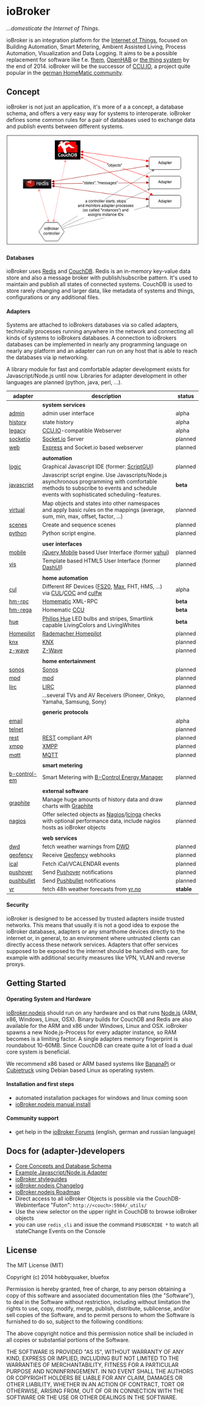 # ioBroker

*...domesticate the Internet of Things.*

ioBroker is an integration platform for the [Internet of Things](http://en.wikipedia.org/wiki/Internet_of_Things),
focused on Building Automation, Smart Metering, Ambient Assisted Living, Process Automation, Visualization and
Data Logging. It aims to be a possible replacement for software like f.e. [fhem](http://fhem.de),
[OpenHAB](http://www.openhab.org/) or [the thing system](http://thethingsystem.com/) by the end of 2014. ioBroker will
be the successor of [CCU.IO](http://ccu.io), a project quite popular in the
[german HomeMatic community](http://homematic-forum.de/forum/).

## Concept

ioBroker is not just an application, it's more of a a concept, a database schema, and offers a very easy way for systems
to interoperate. ioBroker defines some common rules for a pair of databases used to exchange data and publish events
between different systems.

![architecture](img/architecture.png)

#### Databases

ioBroker uses [Redis](http://redis.io/) and [CouchDB](http://couchdb.apache.org/). Redis is an in-memory key-value data
store and also a message broker with publish/subscribe pattern. It's used to maintain and publish all states of
connected systems. CouchDB is used to store rarely changing and larger data, like metadata of systems and things,
configurations or any additional files.

#### Adapters

Systems are attached to ioBrokers databases via so called adapters, technically processes running anywhere
in the network and connecting all kinds of systems to ioBrokers databases. A connection to ioBrokers databases can be
implemented in nearly any programming language on nearly any platform and an adapter can run on any host that is able to
reach the databases via ip networking.

A library module for fast and comfortable adapter development exists for Javascript/Node.js until now. Libraries for
adapter development in other languages are planned (python, java, perl, ...).



| adapter    	                                                                                            | description                                                                     	                                                                                                                                                                                                        | status 	|
|-------------------------------------------------------------------------------------------------------    |----------------------------------------------------------------------------------------------------------------------------------------------------------------------------------------------------------------------------------------------------------------------------------------   |--------	|
|                                                                                                           | **system services**                                                                                                                                                                                                                                                                       |           |
| [admin](https://github.com/iobroker/ioBroker.nodejs/blob/master/adapter/admin/README.md)      	        | admin user interface                                                            	                                                                                                                                                                                                        | alpha  	|
| [history](https://github.com/iobroker/ioBroker.nodejs/blob/master/adapter//history/README.md)    	        | state history                                                                   	                                                                                                                                                                                                        | alpha  	|
| [legacy](https://github.com/iobroker/ioBroker.nodejs/blob/master/adapter//legacy/README.md)     	        | [CCU.IO](http://ccu.io)-compatible Webserver                                                     	                                                                                                                                                                                        | alpha  	|
| [socketio](https://github.com/iobroker/ioBroker.socketio)   	                                            | [Socket.io](http://socket.io) Server                                                            	                                                                                                                                                                                        | planned   |
| [web](https://github.com/iobroker/ioBroker.nodejs/blob/master/web/README.md)        	                    | [Express](http://expressjs.com/) and Socket.io based webserver                                           	                                                                                                                                                                                | planned   |
|           	                                                                                            |                                                                                	                                                                                                                                                                                                        |        	|
|                                                                                                           | **automation**                                                                                                                                                                                                                                                                            |           |
| [logic](https://github.com/smiling-Jack/ioBroker.logic/blob/master/README.md) 	                        | Graphical Javascript IDE (former: [ScriptGUI](https://github.com/smiling-Jack/CCU-IO.ScriptGUI))                                                     	                                                                                                                                    | planned   |
| [javascript](https://github.com/iobroker/ioBroker.nodejs/blob/master/javascript/README.md) 	            | Javascript script engine. Use Javascripts/Node.js asynchronous programming with comfortable methods to subscribe to events and schedule events with sophisticated scheduling-features.                                                      	                                            | **beta**  |
| [virtual](https://github.com/iobroker/ioBroker.nodejs/blob/master/adapter/virtual/README.md)      	    | Map objects and states into other namespaces and apply basic rules on the mappings (average, sum, min, max, offset, factor, ...)                                              	                                                                                                        | planned   |
| [scenes](https://github.com/iobroker/ioBroker.scenes/blob/master/adapter/scenes/README.md)      	        | Create and sequence scenes                                              	                                                                                                                                                                                                                | planned   |
| [python](https://github.com/iobroker/ioBroker.nodejs/blob/master/adapter/javascript/README.md) 	        | Python script engine.                                                      	                                                                                                                                                                                                            | planned   |
|           	                                                                                            |                                                                                	                                                                                                                                                                                                        |        	|
|                                                                                                           | **user interfaces**                                                                                                                                                                                                                                                                       |           |
| [mobile](https://github.com/iobroker/ioBroker.mobile)        	                                            | [jQuery Mobile](http://jquerymobile.com/) based User Interface (former [yahui](https://github.com/hobbyquaker/yahui))                                             	                                                                                                                    | planned   |
| [vis](https://github.com/iobroker/ioBroker.vis)        	                                                | Template based HTML5 User Interface (former [DashUI](https://github.com/hobbyquaker/DashUI))                                              	                                                                                                                                            | planned 	|
|           	                                                                                            |                                                                                	                                                                                                                                                                                                        |        	|
|                                                                                                           | **home automation**                                                                                                                                                                                                                                                                       |           |
| [cul](https://github.com/hobbyquaker/ioBroker.cul)                                                        | Different RF Devices ([FS20](http://www.elv.de/fs20-funkschaltsystem.html), [Max](http://www.eq-3.de/max-heizungssteuerung.html), FHT, HMS, ...) via [CUL](http://busware.de/tiki-index.php?page=CUL)/[COC](http://busware.de/tiki-index.php?page=COC) and [culfw](http://culfw.de)       | alpha  	|
| [hm-rpc](https://github.com/iobroker/ioBroker.hm-rpc)             	                                    | [Homematic](http://www.homematic.com/) XML-RPC                                                            	                                                                                                                                                                            | **beta**  |
| [hm-rega](https://github.com/iobroker/ioBroker.hm-rega)           	                                    | Homematic [CCU](http://www.eq-3.de/produkt-detail-zentralen-und-gateways/items/homematic-zentrale-ccu-2.html)                                                                                                                                                                             | **beta**  |
| [hue](https://github.com/iobroker/ioBroker.hue)        	                                                | [Philips Hue](http://www.meethue.com) LED bulbs and stripes, Smartlink capable LivingColors and LivingWhites 	                                                                                                                                                                            | **beta**  |
| [Homepilot](https://github.com/GermanBluefox/ioBroker.homepilot)                                          | [Rademacher Homepilot](http://homepilot.rademacher.de/)	                                                                                                                                                                                                                                | planned   |
| [knx](https://github.com/smiling-Jack/ioBroker.knx)                                                       | [KNX](http://www.knx.org/)                                                                                                                                                                                                                                                                | planned   |
| [z-wave](https://github.com/GermanBluefox/ioBroker.z-wave)                                                | [Z-Wave](http://www.z-wave.com/)                                                                                                                                                                                                                                                          | planned   |
|           	                                                                                            |                                                                                	                                                                                                                                                                                                        |        	|
|                                                                                                           | **home entertainment**                                                                                                                                                                                                                                                                    |           |
| [sonos](https://github.com/ioBroker/ioBroker.sonos)                                                  | [Sonos](http://www.sonos.com/)                                                                                                                                                                                                                                                            | planned   |
| [mpd](https://github.com/iobroker/ioBroker.mpd)                                                           | [mpd](http://www.musicpd.org/)                                                                                                                                                                                                                                                            | planned   |
| [lirc](https://github.com/iobroker/ioBroker.lirc)                                                         | [LIRC](http://www.lirc.org/)                                                                                                                                                                                                                                                              | planned   |
|           	                                                                                            | ...several TVs and AV Receivers (Pioneer, Onkyo, Yamaha, Samsung, Sony)                                                                         	                                                                                                                                        | planned   |
|           	                                                                                            |                                                                                	                                                                                                                                                                                                        |        	|
|                                                                                                           | **generic protocols**                                                                                                                                                                                                                                                                     |           |
| [email](https://github.com/iobroker/ioBroker.email)                                                       |                                                                                                                                                                                                                                                                                           | alpha     |
| [telnet](https://github.com/iobroker/ioBroker.telnet)                                                     |                                                                                                                                                                                                                                                                                           | planned   |
| [rest](https://github.com/iobroker/ioBroker.rest)   	                                                    | [REST](http://de.wikipedia.org/wiki/Representational_State_Transfer) compliant API                                                            	                                                                                                                                        | planned   |
| [xmpp](https://github.com/GermanBluefox/ioBroker.xmpp)                                                    | [XMPP](http://en.wikipedia.org/wiki/XMPP)                                                                                                                                                                                                                                                 | planned   |
| [mqtt](https://github.com/GermanBluefox/ioBroker.mqtt)                                                    | [MQTT](http://mqtt.org/)                                                                                                                                                                                                                                                                  | planned   |
|           	                                                                                            |                                                                                	                                                                                                                                                                                                        |        	|
|                                                                                                           | **smart metering**                                                                                                                                                                                                                                                                        |           |
| [b-control-em](https://github.com/hobbyquaker/iobroker.b-control-em)                                      | Smart Metering with [B-Control Energy Manager](http://www.b-control.com/fileadmin/Webdata/b-control/Uploads/Energiemanagement_PDF/EM300_Datenblatt_rev_100.pdf)  	                                                                                                                        | planned   |
|           	                                                                                            |                                                                                	                                                                                                                                                                                                        |        	|
|                                                                                                           | **external software**                                                                                                                                                                                                                                                                     |           |
| [graphite](https://github.com/iobroker/ioBroker.nodejs/blob/master/history/README.md)                     | Manage huge amounts of history data and draw charts with [Graphite](http://graphite.wikidot.com/)                                                                                                                                                                                         | planned   |
| [nagios](https://github.com/ioBroker/ioBroker.nagios)                                                     | Offer selected objects as [Nagios](http://www.nagios.org/)/[Icinga](https://www.icinga.org/) checks with optional performance data, include nagios hosts as ioBroker objects                                                                                                            | planned   |
|           	                                                                                            |                                                                                	                                                                                                                                                                                                        |        	|
|                                                                                                           | **web services**                                                                                                                                                                                                                                                                          |           |
| [dwd](https://github.com/iobroker/ioBroker.dwd)        	                                                | fetch weather warnings from [DWD](http://www.dwd.de)                                                	                                                                                                                                                                                    | planned 	|
| [geofency](https://github.com/iobroker/ioBroker.geofency)                                                 | Receive [Geofency](http://www.geofency.com/) webhooks                                                        	                                                                                                                                                                            | planned   |
| [ical](https://github.com/ioBroker/ioBroker.ical)                                                         | Fetch iCal/VCALENDAR events                                                                                                                                                                                                                                                               | planned   |
| [pushover](https://github.com/iobroker/ioBroker.pushover)                                                 | Send [Pushover](https://pushover.net/) notifications                                                    	                                                                                                                                                                                | planned   |
| [pushbullet](https://github.com/iobroker/ioBroker.pushbullet)                                             | Send [Pushbullet](https://www.pushbullet.com/) notifications                                                    	                                                                                                                                                                        | planned   |
| [yr](https://github.com/iobroker/ioBroker.yr)         	                                                | fetch 48h weather forecasts from [yr.no](http://yr.no)                                          	                                                                                                                                                                                        | **stable**|





#### Security

ioBroker is designed to be accessed by trusted adapters inside trusted networks. This means that usually it is not a
good idea to expose the ioBroker databases, adapters or any smarthome devices directly to the internet or, in general,
to an environment where untrusted clients can directly access these network services. Adapters that offer services
supposed to be exposed to the internet should be handled with care, for example with additional security measures
like VPN, VLAN and reverse proxys.



## Getting Started

#### Operating System and Hardware

[ioBroker.nodejs](https://github.com/iobroker/ioBroker.nodejs/) should run on any hardware and os that runs
[Node.js](http://nodejs.org/) (ARM, x86, Windows, Linux, OSX). Binary builds for CouchDB and Redis are also available
for the ARM and x86 under Windows, Linux and OSX. ioBroker spawns a new Node.js-Process for every adapter instance, so
RAM becomes is a limiting factor. A single adapters memory fingerprint is roundabout 10-60MB. Since CouchDB can create
quite a lot of load a dual core system is beneficial.

We recommend x86 based or ARM based systems like [BananaPi](http://www.bananapi.org/p/product.html) or
[Cubietruck](http://www.exp-tech.de/Mainboards/ARM/Cubietruck.html) using Debian based Linux as operating system.

#### Installation and first steps

* automated installation packages for windows and linux coming soon
* [ioBroker.nodejs manual install](https://github.com/iobroker/ioBroker.nodejs/blob/master/README.md)

#### Community support

* get help in the [ioBroker Forums](http://forum.iobroker.org) (english, german and russian language)


## Docs for (adapter-)developers

* [Core Concepts and Database Schema](doc/SCHEMA.md)
* [Example Javascript/Node.js Adapter](https://github.com/ioBroker/ioBroker.nodejs/blob/master/adapter/example/example.js)
* [ioBroker styleguides](doc/STYLE.md)
* [ioBroker.nodejs Changelog](https://github.com/ioBroker/ioBroker.nodejs/blob/master/CHANGELOG.md)
* [ioBroker.nodejs Roadmap](https://github.com/ioBroker/ioBroker.nodejs/blob/master/ROADMAP.md)
* Direct access to all ioBroker Objects is possible via the CouchDB-Webinterface "Futon": ```http://<couch>:5984/_utils/```
* Use the view selector on the upper right in CouchDB to browse ioBroker objects
* you can use ```redis_cli``` and issue the command ```PSUBSCRIBE *``` to watch all stateChange Events on the Console


## License

The MIT License (MIT)

Copyright (c) 2014 hobbyquaker, bluefox

Permission is hereby granted, free of charge, to any person obtaining a copy
of this software and associated documentation files (the "Software"), to deal
in the Software without restriction, including without limitation the rights
to use, copy, modify, merge, publish, distribute, sublicense, and/or sell
copies of the Software, and to permit persons to whom the Software is
furnished to do so, subject to the following conditions:

The above copyright notice and this permission notice shall be included in
all copies or substantial portions of the Software.

THE SOFTWARE IS PROVIDED "AS IS", WITHOUT WARRANTY OF ANY KIND, EXPRESS OR
IMPLIED, INCLUDING BUT NOT LIMITED TO THE WARRANTIES OF MERCHANTABILITY,
FITNESS FOR A PARTICULAR PURPOSE AND NONINFRINGEMENT. IN NO EVENT SHALL THE
AUTHORS OR COPYRIGHT HOLDERS BE LIABLE FOR ANY CLAIM, DAMAGES OR OTHER
LIABILITY, WHETHER IN AN ACTION OF CONTRACT, TORT OR OTHERWISE, ARISING FROM,
OUT OF OR IN CONNECTION WITH THE SOFTWARE OR THE USE OR OTHER DEALINGS IN
THE SOFTWARE.


